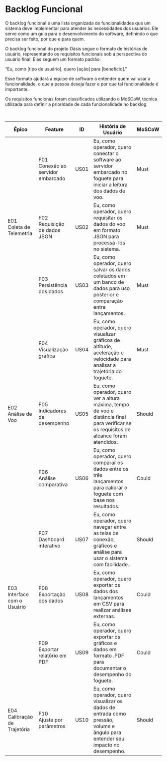 # Backlog Funcional

O backlog funcional é uma lista organizada de funcionalidades que um sistema deve implementar para atender às necessidades dos usuários. Ele serve como um guia para o desenvolvimento do software, definindo o que precisa ser feito, por que e para quem.

O backlog funcional do projeto Oásis segue o formato de histórias de usuário, representando os requisitos funcionais sob a perspectiva do usuário final. Elas seguem um formato padrão:

“Eu, como [tipo de usuário], quero [ação] para [benefício].”

Esse formato ajudará a equipe de software a entender quem vai usar a funcionalidade, o que a pessoa deseja fazer e por que tal funcionalidade é importante.

Os requisitos funcionas foram classificados utilizando o MoSCoW, técnica utilizada para definir a prioridade de cada funcionalidade no backlog.

<br>

<table>
  <thead>
    <tr>
      <th>Épico</th>
      <th>Feature</th>
      <th>ID</th>
      <th>História de Usuário</th>
      <th>MoSCoW</th>
    </tr>
  </thead>
  <tbody>
    <tr>
      <td rowspan="3">E01<br>Coleta de Telemetria</td>
      <td>F01<br>Conexão ao servidor embarcado</td>
      <td>US01</td>
      <td>Eu, como operador, quero conectar o software ao servidor embarcado no foguete para iniciar a leitura dos dados de voo.</td>
      <td>Must</td>
    </tr>
    <tr>
      <td>F02<br>Requisição de dados JSON</td>
      <td>US02</td>
      <td>Eu, como operador, quero requisitar os dados do voo em formato JSON para processá-los no sistema.</td>
      <td>Must</td>
    </tr>
    <tr>
      <td>F03<br>Persistência dos dados</td>
      <td>US03</td>
      <td>Eu, como operador, quero salvar os dados coletados em um banco de dados para uso posterior e comparação entre lançamentos.</td>
      <td>Must</td>
    </tr>
    <tr>
      <td rowspan="3">E02<br>Análise de Voo</td>
      <td>F04<br>Visualização gráfica</td>
      <td>US04</td>
      <td>Eu, como operador, quero visualizar gráficos de altitude, aceleração e velocidade para analisar a trajetória do foguete.</td>
      <td>Must</td>
    </tr>
    <tr>
      <td>F05<br>Indicadores de desempenho</td>
      <td>US05</td>
      <td>Eu, como operador, quero ver a altura máxima, tempo de voo e distância final para verificar se os requisitos de alcance foram atendidos.</td>
      <td>Should</td>
    </tr>
    <tr>
      <td>F06<br>Análise comparativa</td>
      <td>US06</td>
      <td>Eu, como operador, quero comparar os dados entre os três lançamentos para calibrar o foguete com base nos resultados.</td>
      <td>Could</td>
    </tr>
    <tr>
      <td rowspan="3">E03<br>Interface com o Usuário</td>
      <td>F07<br>Dashboard interativo</td>
      <td>US07</td>
      <td>Eu, como operador, quero navegar entre as telas de conexão, gráficos e análise para usar o sistema com facilidade.</td>
      <td>Should</td>
    </tr>
    <tr>
      <td>F08<br>Exportação dos dados</td>
      <td>US08</td>
      <td>Eu, como operador, quero exportar os dados dos lançamentos em CSV para realizar análises externas.</td>
      <td>Could</td>
    </tr>
    <tr>
      <td>F09<br>Exportar relatório em PDF</td>
      <td>US09</td>
      <td>Eu, como operador, quero exportar os gráficos e dados em formato .PDF para documentar o desempenho do foguete.</td>
      <td>Could</td>
    </tr>
    <tr>
      <td rowspan="1">E04<br>Calibração de Trajetória</td>
      <td>F10<br>Ajuste por parâmetros</td>
      <td>US10</td>
      <td>Eu, como operador, quero visualizar os dados de entrada como pressão, volume e ângulo para entender seu impacto no desempenho.</td>
      <td>Should</td>
    </tr>
  </tbody>
</table>
